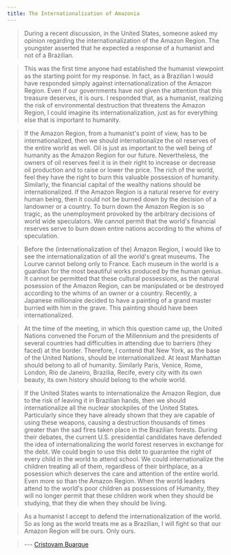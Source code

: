 ```yaml
---
title: The Internationalization of Amazonia
---
```


> During a recent discussion, in the United States, someone asked my opinion regarding the internationalization of the Amazon Region. The youngster asserted that he expected a response of a humanist and not of a Brazilian.

> This was the first time anyone had established the humanist viewpoint as the starting point for my response. In fact, as a Brazilian I would have responded simply against internationalization of the Amazon Region. Even if our governments have not given the attention that this treasure deserves, it is ours. I responded that, as a humanist, realizing the risk of environmental destruction that threatens the Amazon Region, I could imagine its internationalization, just as for everything else that is important to humanity.
 
> If the Amazon Region, from a humanist's point of view, has to be internationalized, then we should internationalize the oil reserves of the entire world as well. Oil is just as important to the well being of humanity as the Amazon Region for our future. Nevertheless, the owners of oil reserves feel it is in their right to increase or decrease oil production and to raise or lower the price. The rich of the world, feel they have the right to burn this valuable possession of humanity. Similarly, the financial capital of the wealthy nations should be internationalized. If the Amazon Region is a natural reserve for every human being, then it could not be burned down by the decision of a landowner or a country. To burn down the Amazon Region is so tragic, as the unemployment provoked by the arbitrary decisions of world wide speculators. We cannot permit that the world's financial reserves serve to burn down entire nations according to the whims of speculation.
 
> Before the (internationalization of the) Amazon Region, I would like to see the internationalization of all the world's great museums. The Lourve cannot belong only to France. Each museum in the world is a guardian for the most beautiful works produced by the human genius. It cannot be permitted that these cultural possessions, as the natural posession of the Amazon Region, can be manipulated or be destroyed according to the whims of an owner or a country. Recently, a Japanese millionaire decided to have a painting of a grand master burried with him in the grave. This painting should have been internationalized.
 
> At the time of the meeting, in which this question came up, the United Nations convened the Forum of the Millennium and the presidents of several countries had difficulties in attending due to barriers (they faced) at the border. Therefore, I contend that New York, as the base of the United Nations, should be internationalized. At least Manhattan should belong to all of humanity. Similarly Paris, Venice, Rome, London, Rio de Janeiro, Brazilia, Recife, every city with its own beauty, its own history should belong to the whole world.
 
> If the United States wants to internationalize the Amazon Region, due to the risk of leaving it in Brazilian hands, then we should internationalize all the nuclear stockpiles of the United States. Particularly since they have already shown that they are capable of using these weapons, causing a destruction thousands of times greater than the sad fires taken place in the Brazilian forests.
> During their debates, the current U.S. presidential candidates have defended the idea of internationalizing the world forest reserves in exchange for the debt. We could begin to use this debt to guarantee the right of every child in the world to attend school. We could internationalize the children treating all of them, regardless of their birthplace, as a posession which deserves the care and attention of the entire world. Even more so than the Amazon Region. When the world leaders attend to the world's poor children as possessions of Humanity, they will no longer permit that these children work when they should be studying, that they die when they should be living.
 
> As a humanist I accept to defend the internationalization of the world. So as long as the world treats me as a Brazilian, I will fight so that our Amazon Region will be ours. Only ours.

> --- [Cristovam Buarque](http://en.wikipedia.org/wiki/Cristovam_Buarque)
